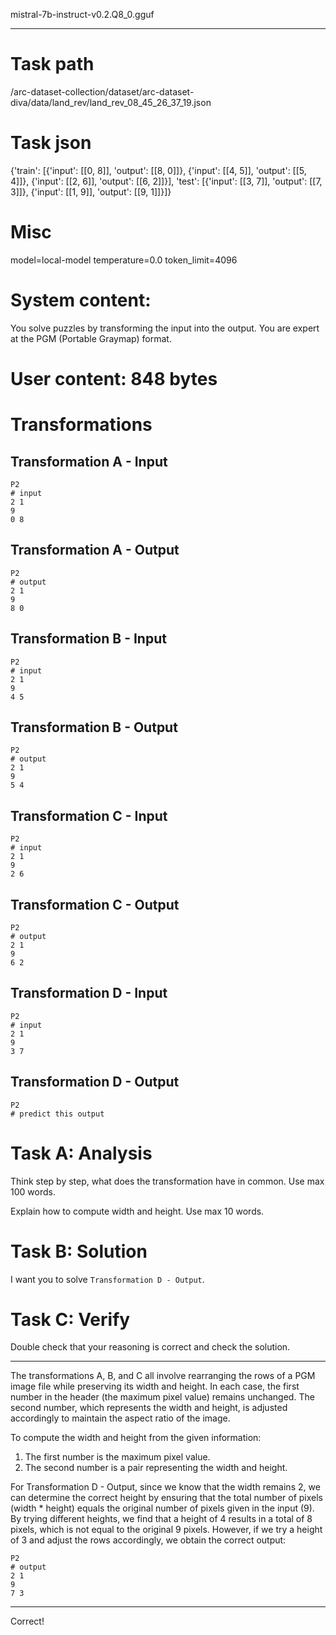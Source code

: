 mistral-7b-instruct-v0.2.Q8_0.gguf

---

# Task path
/arc-dataset-collection/dataset/arc-dataset-diva/data/land_rev/land_rev_08_45_26_37_19.json

# Task json
{'train': [{'input': [[0, 8]], 'output': [[8, 0]]}, {'input': [[4, 5]], 'output': [[5, 4]]}, {'input': [[2, 6]], 'output': [[6, 2]]}], 'test': [{'input': [[3, 7]], 'output': [[7, 3]]}, {'input': [[1, 9]], 'output': [[9, 1]]}]}



# Misc
model=local-model
temperature=0.0
token_limit=4096


# System content:
You solve puzzles by transforming the input into the output. You are expert at the PGM (Portable Graymap) format.


# User content: 848 bytes
# Transformations

## Transformation A - Input

```pgm
P2
# input
2 1
9
0 8
```

## Transformation A - Output

```pgm
P2
# output
2 1
9
8 0
```

## Transformation B - Input

```pgm
P2
# input
2 1
9
4 5
```

## Transformation B - Output

```pgm
P2
# output
2 1
9
5 4
```

## Transformation C - Input

```pgm
P2
# input
2 1
9
2 6
```

## Transformation C - Output

```pgm
P2
# output
2 1
9
6 2
```

## Transformation D - Input

```pgm
P2
# input
2 1
9
3 7
```

## Transformation D - Output

```pgm
P2
# predict this output
```

# Task A: Analysis

Think step by step, what does the transformation have in common. Use max 100 words.

Explain how to compute width and height. Use max 10 words.

# Task B: Solution

I want you to solve `Transformation D - Output`.

# Task C: Verify

Double check that your reasoning is correct and check the solution.




---

 The transformations A, B, and C all involve rearranging the rows of a PGM image file while preserving its width and height. In each case, the first number in the header (the maximum pixel value) remains unchanged. The second number, which represents the width and height, is adjusted accordingly to maintain the aspect ratio of the image.

To compute the width and height from the given information:
1. The first number is the maximum pixel value.
2. The second number is a pair representing the width and height.

For Transformation D - Output, since we know that the width remains 2, we can determine the correct height by ensuring that the total number of pixels (width * height) equals the original number of pixels given in the input (9). By trying different heights, we find that a height of 4 results in a total of 8 pixels, which is not equal to the original 9 pixels. However, if we try a height of 3 and adjust the rows accordingly, we obtain the correct output:

```pgm
P2
# output
2 1
9
7 3
```

---



Correct!

